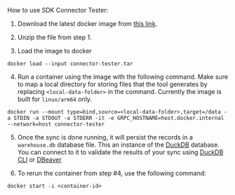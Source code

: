 How to use SDK Connector Tester:

1. Download the latest docker image from [this link](https://drive.google.com/file/d/1thjfHNBqhCsKxH9JjyRlJdT16ShgkRng/view?usp=share_link).

2. Unzip the file from step 1.

3. Load the image to docker
```
docker load --input connector-tester.tar
```

4. Run a container using the image with the following command. Make sure to map a local directory for storing files that the tool generates by replacing `<local-data-folder>` in the command. Currently the image is built for `linux/arm64` only.

```
docker run --mount type=bind,source=<local-data-folder>,target=/data -a STDIN -a STDOUT -a STDERR -it -e GRPC_HOSTNAME=host.docker.internal --network=host connector-tester

```

5. Once the sync is done running, it will persist the records in a `warehouse.db` database file. This an instance of the [DuckDB](https://duckdb.org/) database. You can connect to it to validate the results of your sync using [DuckDB CLI](https://duckdb.org/docs/api/cli) or [DBeaver](https://duckdb.org/docs/guides/sql_editors/dbeaver)

6. To rerun the container from step #4, use the following command:

```
docker start -i <container-id>
```
